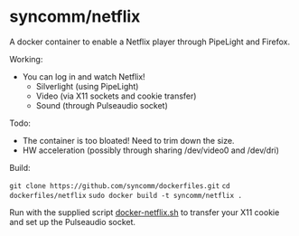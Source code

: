 # syncomm/netflix #

A docker container to enable a Netflix player through PipeLight and Firefox.

Working:

* You can log in and watch Netflix!
  * Silverlight (using PipeLight)
  * Video (via X11 sockets and cookie transfer)
  * Sound (through Pulseaudio socket) 

Todo:

* The container is too bloated! Need to trim down the size.
* HW acceleration (possibly through sharing /dev/video0 and /dev/dri)

Build:

`git clone https://github.com/syncomm/dockerfiles.git`
`cd dockerfiles/netflix`
`sudo docker build -t syncomm/netflix .`

Run with the supplied script [docker-netflix.sh](https://raw.githubusercontent.com/syncomm/dockerfiles/master/netflix/docker-netflix.sh) to transfer your X11 cookie and set up the Pulseaudio socket.

